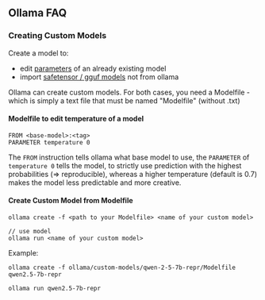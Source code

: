 ## Ollama FAQ

### Creating Custom Models
Create a model to:
- edit [parameters](https://github.com/ollama/ollama/blob/main/docs/modelfile.md#valid-parameters-and-values) of an already existing model
- import [safetensor / gguf models](https://github.com/ollama/ollama/blob/main/docs/modelfile.md#build-from-a-safetensors-model) not from ollama

Ollama can create custom models. For both cases, you need a Modelfile - which is simply a text file that must be named "Modelfile" (without .txt)

#### Modelfile to edit temperature of a model
```
FROM <base-model>:<tag>
PARAMETER temperature 0
```

The `FROM` instruction tells ollama what base model to use, the `PARAMETER` of `temperature 0` tells the model, to strictly use prediction with the highest probabilities (=> reproducible), whereas a higher temperature (default is 0.7) makes the model less predictable and more creative.


#### Create Custom Model from Modelfile
```
ollama create -f <path to your Modelfile> <name of your custom model>

// use model
ollama run <name of your custom model>
```

Example:
```
ollama create -f ollama/custom-models/qwen-2-5-7b-repr/Modelfile qwen2.5-7b-repr

ollama run qwen2.5-7b-repr
```

